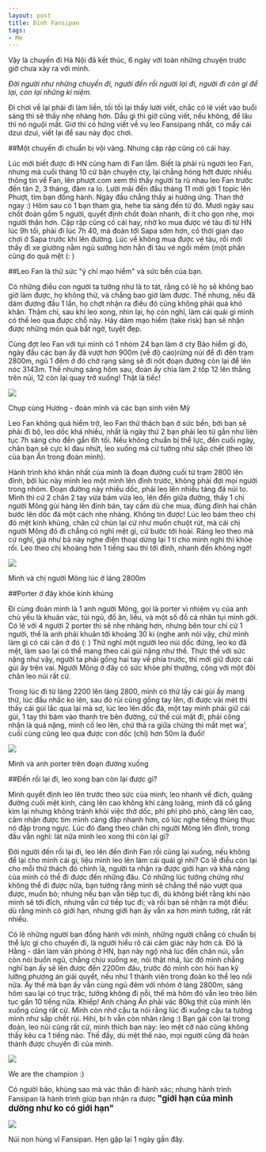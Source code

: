 ```yaml
---
layout: post
title: Đỉnh Fansipan
tags:
- Me
---
```

Vậy là chuyến đi Hà Nội đã kết thúc, 6 ngày với toàn những chuyện trước giờ chưa xảy ra với mình.

*Đời người như những chuyến đi,
người đến rồi người lại đi,
người đi còn gì để lại,
còn lại những kỉ niệm.*

Đi chơi về lại phải đi làm liền, tối tối lại thấy lười viết, chắc có lẽ viết vào buổi sáng thì sẽ thấy nhẹ nhàng hơn. Dẫu gì thì giờ cũng viết, nếu không, để lâu thì nó nguội mất.
Giờ thì có hứng viết về vụ leo Fansipang nhất, có mấy cái dzui dzui, viết lại để sau này đọc chơi.

##Một chuyến đi chuẩn bị vội vàng. Nhưng cập rập cũng có cái hay.

Lúc mới biết được đi HN cũng ham đi Fan lắm. Biết là phải rủ người leo Fan, nhưng mà cuối tháng 10 cứ bận chuyện cty, lại chẳng hóng hớt được nhiều thông tin về Fan, lên phượt.com xem thì thấy người ta rủ nhau leo Fan trước đến tân 2, 3 tháng, đâm ra lo. Lười mãi đến đầu tháng 11 mới gởi 1 topic lên Phượt, tìm bạn đồng hành. Ngày đầu chẳng thấy ai hưởng ứng. Than thở ngay :) Hôm sau có 1 bạn tham gia, hehe tia sáng đến từ đó. Mươi ngày sau chốt đoàn gồm 5 người, quyết định chốt đoàn nhanh, đi ít cho gọn nhẹ, mọi người thân hơn. Cập rập cũng có cái hay, nhờ ko mua được vé tàu đi từ HN lúc 9h tối, phải đi lúc 7h 40, mà đoàn tới Sapa sớm hơn, có thời gian dạo chơi ở Sapa trước khi lên đường. Lúc về không mua được vé tàu, rồi mới thấy đi xe giường nằm ngủ sướng hơn hẳn đi tàu vé ngồi mềm (một phần cũng do quá mệt (: )

##Leo Fan là thử sức "ý chí mạo hiểm" và sức bền của bạn.

Có những điều con người ta tưởng như là to tát, rằng có lẽ họ sẽ không bao giờ làm được, họ không thử, và chẳng bao giờ làm được. Thế nhưng, nếu đã dám đương đầu 1 lần, họ chợt nhận ra điều đó cũng không phải quá khó khăn. Thậm chí, sau khi leo xong, nhìn lại, họ còn nghĩ, làm cái quái gì mình có thế leo qua được chỗ này. Hãy dám mạo hiểm (take risk) bạn sẽ nhận được những món quà bất ngờ, tuyệt đẹp.

Cùng đợt leo Fan với tụi mình có 1 nhóm 24 bạn làm ở cty Bảo hiểm gì đó, ngày đầu các bạn ấy đã vượt hơn 900m (về độ cao)rừng núi để đi đến trạm 2800m, ngủ 1 đêm ở đó chờ rạng sáng sẽ đi nốt đoạn đường còn lại để lên nóc 3143m. Thế nhưng sáng hôm sau, đoàn ấy chia làm 2 tốp 12 lên thẳng trên núi, 12 còn lại quay trở xuống! Thật là tiếc!

![](/images/2010/fansipan-huong.jpg)

Chụp cùng Hương - đoàn mình và các bạn sinh viên Mỹ

Leo Fan không quá hiểm trở, leo Fan thử thách bạn ở sức bền, bởi bạn sẽ phải đi bộ, leo dốc khá nhiều, nhất là ngày thứ 2 bạn phải leo từ gần như liên tục 7h sáng cho đến gần 6h tối. Nếu không chuẩn bị thể lực, đến cuối ngày, chân bạn sẽ cực kì đau nhứt, leo xuống mà cứ tưởng như sắp chết (theo lời của bạn Ấn trong đoàn mình).

Hành trình khó khăn nhất của mình là đoạn đường cuối từ trạm 2800 lên đỉnh, bởi lúc này mình leo một mình lên đỉnh trước, không phải đợi mọi người trong nhóm. Đoạn đường này nhiều dốc, phải leo lên nhiều tảng đá núi to. Mình thì cứ 2 chân 2 tay vừa bám vừa leo, lên đến giữa đường, thấy 1 chị người Mông gùi hàng lên đỉnh bán, tay cầm dù che mua, đủng đỉnh hai chân bước lên dốc đá một cách nhẹ nhàng. Không tin được! Lúc leo bám theo chị đó mệt kinh khủng, chân cứ chùn lại cứ như muốn chuột rút, mà cái chị người Mông đó đi chẳng có nghỉ mệt gì, cứ bước tới hoài. Ráng leo theo mà cứ nghĩ, giá như bà này nghe điện thoại dừng lại 1 tí cho mình nghỉ thì khỏe rồi. Leo theo chị khoảng hơn 1 tiếng sau thì tới đỉnh, nhanh đến không ngờ!

![](/images/2010/fansipan-chi-nguoi-mong.jpg)

Mình và chị người Mông lúc ở láng 2800m

##Porter ở đây khỏe kinh khủng

Đi cùng đoàn mình là 1 anh người Mông, gọi là porter vì nhiệm vụ của anh chủ yếu là khuân vác, túi ngủ, đồ ăn, liều, và một số đồ cá nhân tụi mình gởi. Có lẽ với 4 người 2 porter thì sẽ nhẹ nhàng hơn, nhưng bên tour chỉ cử 1 người, thế là anh phải khuân tới khoảng 30 kí (nghe anh nói vậy, chứ mình làm gì có cái cân ở đó (: ) Thử nghĩ một người leo núi dốc đứng, leo ko đã mệt, làm sao lại có thể mang theo cái gùi nặng như thế. Thực thế với sức nặng như vậy, người ta phải gồng hai tay về phía trước, thì mới giữ được cái gùi ấy trên vai. Người Mông ở đây có sức khỏe phi thường, cộng với một đôi chân leo núi rất cừ. 

Trong lúc đi từ láng 2200 lên láng 2800, mình có thử lấy cái gùi ấy mang thử, lúc đầu nhấc ko lên, sau đó rùi cũng gồng tay lên, đi được vài mét thì thấy cái gùi lắc qua lại mà sợ, lúc leo lên dốc đá, một tay mình phải giữ cái gùi, 1 tay thì bám vào thanh tre bên đường, cứ thế cúi mặt đi, phải công nhận là quá nặng, mình cố leo lên, chứ thả ra giữa chừng thì mất mẹt wa', cuối cùng cũng leo qua được con dốc (chỉ) hơn 50m là đuối!

![](/images/2010/fansipan-anh-poster.jpg)

Mình và anh porter trên đoạn đường xuống

##Đến rồi lại đi, leo xong bạn còn lại được gì?

Mình quyết định leo lên trước theo sức của mình, leo nhanh về đích, quãng đường cuối mệt kinh, càng lên cao không khí càng loãng, mình đã cố gắng kìm lại nhưng không tránh khỏi việc thở dốc, phì phì phò phò, càng lên cao, cảm nhận được tim mình càng đập nhanh hơn, có lúc nghe tiếng thùng thục nó đập trong ngực. Lúc đó đang theo chân chị người Mông lên đỉnh, trong đầu vẫn nghĩ: lát nữa mình leo xong thì còn lại gì?

Đời người đến rồi lại đi, leo lên đến đỉnh Fan rồi cũng lại xuống, nếu không để lại cho mình cái gì, liệu mình leo lên làm cái quái gì nhỉ?
Có lẽ điều còn lại cho mỗi thử thách đó chính là, người ta nhận ra được giới hạn và khả năng của mình có thể đi được đến những đâu.
Có những lúc tưởng chừng như không thể đi được nữa, bạn tưởng rằng mình sẽ chẳng thể nào vượt qua được, muốn bỏ; nhưng nếu bạn vẫn tiếp tục đi, dù không biết rằng khi nào mình sẽ tới đích, nhưng vẫn cứ tiếp tục đi; và rồi bạn sẽ nhận ra một điều: dù rằng mình có giới hạn, nhưng giới hạn ấy vẫn xa hơn mình tưởng, rất rất nhiều.

Có lẽ những người bạn đồng hành với mình, những người chẳng có chuẩn bị thể lực gì cho chuyến đi, là người hiểu rõ cái cảm giác này hơn cả. Đó là Hằng - dân làm văn phòng ở HN, bạn này ngộ nhá lúc đến chân núi, vẫn còn nói buồn ngủ, chẳng chịu xuống xe, nói thật nhá, lúc đó mình chẳng nghĩ bạn ấy sẽ lên được đến 2200m đâu, trước đó mình còn hỏi han kỹ lưỡng phương án giải quyết, nếu như 1 thành viên trong đoàn ko thể leo nổi nữa. Ấy thế mà bạn ấy vẫn cùng ngủ đêm với nhóm ở láng 2800m, sáng hôm sau lại có trục trặc, tưởng không đi nỗi, thế mà hôm đó vẫn leo trèo liên tục gần 10 tiếng nữa. Khiếp! Anh chàng Ấn phải vác 80kg thịt của mình lên xuống cũng rất cừ. Mình còn nhớ cậu ta nói rằng lúc đi xuống cậu ta tưởng mình như sắp chết rùi. Hihi, bi h vẫn còn nhăn răng :) Bạn gái còn lại trong đoàn, leo núi cũng rất cừ, mình thích bạn này: leo mệt cỡ nào cũng không thấy kêu ca 1 tiếng nào. Thế đấy, dù mệt thế nào, mọi người cũng đã hoàn thành được chuyến đi của mình.

![](/images/2010/fansipan-champion.jpg)

We are the champion :)

Có người bảo, khùng sao mà vác thân đi hành xác; nhưng hành trình Fansipan là hành trình giúp bạn nhận ra được <big>__"giới hạn của mình dường như ko có giới hạn"__</big>

![](/images/2010/fansipan-nui.jpg)

Núi non hùng vĩ Fansipan. Hẹn gặp lại 1 ngày gần đây.
